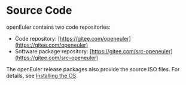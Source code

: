 # Source Code<a name="EN-US_TOPIC_0225731127"></a>

openEuler contains two code repositories:

-   Code repository:  [https://gitee.com/openeuler](https://gitee.com/openeuler)
-   Software package repository:  [https://gitee.com/src-openeuler](https://gitee.com/src-openeuler)

The openEuler release packages also provide the source ISO files. For details, see  [Installing the OS](installing-the-os.md).

